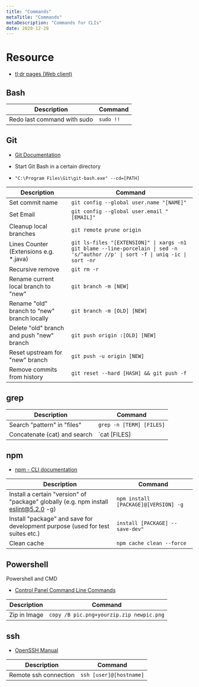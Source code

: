 ```yaml
---
title: "Commands"
metaTitle: "Commands"
metaDescription: "Commands for CLIs"
date: 2020-12-28
---
```


# Resource

- [tl;dr pages (Web client)](https://tldr.ostera.io/)

## Bash

| Description                 | Command   |
| --------------------------- | --------- |
| Redo last command with sudo | `sudo !!` |

## Git

- [Git Documentation](https://git-scm.com/docs)

- Start Git Bash in a certain directory
- `"C:\Program Files\Git\git-bash.exe" --cd=[PATH]`

| Description                                 | Command                                                                                                                           |
| ------------------------------------------- | --------------------------------------------------------------------------------------------------------------------------------- |
| Set commit name                             | `git config --global user.name "[NAME]"`                                                                                          |
| Set Email                                   | `git config --global user.email "[EMAIL]"`                                                                                        |
| Cleanup local branches                      | `git remote prune origin`                                                                                                         |
| Lines Counter (Extensions e.g. \*.java)     | `git ls-files "[EXTENSION]" \| xargs -n1 git blame --line-porcelain \| sed -n 's/^author //p' \| sort -f \| uniq -ic \| sort -nr` |
| Recursive remove                            | `git rm -r`                                                                                                                       |
| Rename current local branch to "new"        | `git branch -m [NEW]`                                                                                                             |
| Rename "old" branch to "new" branch locally | `git branch -m [OLD] [NEW]`                                                                                                       |
| Delete "old" branch and push "new" branch   | `git push origin :[OLD] [NEW]`                                                                                                    |
| Reset upstream for "new" branch             | `git push -u origin [NEW]`                                                                                                        |
| Remove commits from history             | `git reset --hard [HASH] && git push -f`                                                                                                        |

## grep


| Description                                                                          | Command                              |
| ------------------------------------------------------------------------------------ | ------------------------------------ |
| Search "pattern" in "files" | `grep -n [TERM] [FILES]` |
| Concatenate (cat) and search | `cat [FILES] | grep [TERM]` |

## npm

- [npm - CLI documentation](https://docs.npmjs.com/cli-documentation/cli)

| Description                                                                          | Command                              |
| ------------------------------------------------------------------------------------ | ------------------------------------ |
| Install a certain "version" of "package" globally (e.g. npm install eslint@5.2.0 -g) | `npm install [PACKAGE]@[VERSION] -g` |
| Install "package" and save for development purpose (used for test suites etc.)       | `install [PACKAGE] --save-dev"`      |
| Clean cache                                                                          | `npm cache clean --force`            |

## Powershell

Powershell and CMD

- [Control Panel Command Line Commands](https://www.lifewire.com/command-line-commands-for-control-panel-applets-2626060)

| Description  | Command                                  |
| ------------ | ---------------------------------------- |
| Zip in Image | `copy /B pic.png+yourzip.zip newpic.png` |

## ssh

- [OpenSSH Manual](https://www.openssh.com/manual.html)

| Description           | Command                 |
| --------------------- | ----------------------- |
| Remote ssh connection | `ssh [user]@[hostname]` |
